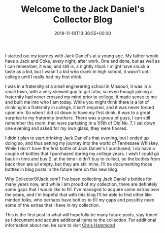 ﻿---
layout: post
title: "Welcome to the Jack Daniel's Collector Blog"
description: Our origin story for collecting Jack Daniel's.
keywords: "jack, daniel's, jd, whiskey, collection, collector, glasses, bottles, value"
type: article
date: '2018-11-18T13:36:55+00:00'
permalink: JackDanielsCollector
image:
  feature: 1/post-bg1.jpg

gallery:
  JackDanielsCollector:
  - image_path: 1/CollectorOfJack-1.jpg
    image-caption: Jack Daniel's Holiday Select Box
    image-copyright: © CollectorOfJack.com
  - image_path: 1/CollectorOfJack-2.jpg
    image-caption: Jack Daniel's Holiday Select Barrel
    image-copyright: © CollectorOfJack.com

redirect_from: 
  - "about"
  - "About"
  - "about/"
  - "About/"

---

I started out my journey with Jack Daniel's at a young age. My father would have a Jack and Coke, every night, after work. One and done, but as well as I can remember, it was, and still is, a nightly ritual. I might have snuck a taste as a kid, but I wasn't a kid who drank in high school, it wasn't until college until I really had my first drink.

I was in a fraternity at a small engineering school in Missouri, it was in a small town, with a very skewed guy to girl ratio, so even though joining a fraternity had never crossed my mind prior to college, it made sense to me and built me into who I am today. While you might think there is a lot of drinking in a fraternity in college, it isn't required, and it was never forced upon me. So when I did sit down to have my first drink, it was to a great surprise to my fraternity brothers. There was a group of guys, I can still remember the room, that were partaking in a 1/5th of Old No. 7, I sat down one evening and asked for my own glass, they were floored.

I didn't plan to start drinking Jack Daniel's that evening, but I ended up doing so, and thus setting my journey into the world of Tennessee Whiskey. While I don't have the first bottle of Jack Daniel's I purchased, I do have a couple of bottles that I purchased during my college years. I wish I could go back in time and buy 2, at the time I didn't buy to collect, so the bottles from back then are all empty, but they are still mine. I'll be documenting those bottles in blog posts in the future here on this new blog.

Why CollectorOfJack.com? I've been collecting Jack Daniel's bottles for many years now, and while I am proud of my collection, there are definitely some gaps that I would like to fill. I've managed to acquire some extras over the years, and I'm hopeful that with this blog I'll be able to find other like minded folks, who perhaps have bottles to fill my gaps and possibly need some of the extras that I have in my collection.

This is the first post in what will hopefully be many future posts, stay tuned as I document and acquire additional items to the collection. For additional information about me, be sure to visit [Chris Hammond](https://www.ChrisHammond.com)
